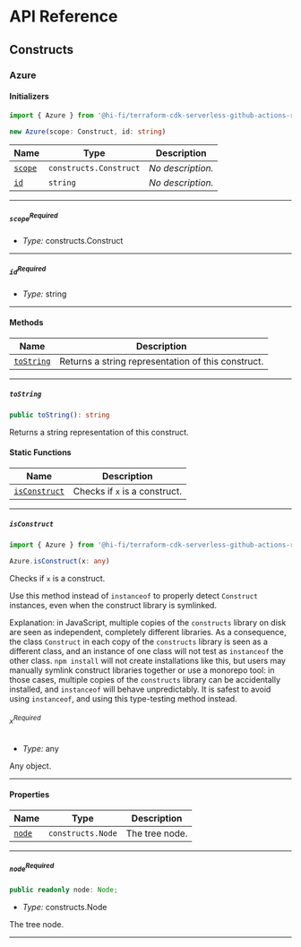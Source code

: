 # API Reference <a name="API Reference" id="api-reference"></a>

## Constructs <a name="Constructs" id="Constructs"></a>

### Azure <a name="Azure" id="@hi-fi/terraform-cdk-serverless-github-actions-runner-controller.Azure"></a>

#### Initializers <a name="Initializers" id="@hi-fi/terraform-cdk-serverless-github-actions-runner-controller.Azure.Initializer"></a>

```typescript
import { Azure } from '@hi-fi/terraform-cdk-serverless-github-actions-runner-controller'

new Azure(scope: Construct, id: string)
```

| **Name** | **Type** | **Description** |
| --- | --- | --- |
| <code><a href="#@hi-fi/terraform-cdk-serverless-github-actions-runner-controller.Azure.Initializer.parameter.scope">scope</a></code> | <code>constructs.Construct</code> | *No description.* |
| <code><a href="#@hi-fi/terraform-cdk-serverless-github-actions-runner-controller.Azure.Initializer.parameter.id">id</a></code> | <code>string</code> | *No description.* |

---

##### `scope`<sup>Required</sup> <a name="scope" id="@hi-fi/terraform-cdk-serverless-github-actions-runner-controller.Azure.Initializer.parameter.scope"></a>

- *Type:* constructs.Construct

---

##### `id`<sup>Required</sup> <a name="id" id="@hi-fi/terraform-cdk-serverless-github-actions-runner-controller.Azure.Initializer.parameter.id"></a>

- *Type:* string

---

#### Methods <a name="Methods" id="Methods"></a>

| **Name** | **Description** |
| --- | --- |
| <code><a href="#@hi-fi/terraform-cdk-serverless-github-actions-runner-controller.Azure.toString">toString</a></code> | Returns a string representation of this construct. |

---

##### `toString` <a name="toString" id="@hi-fi/terraform-cdk-serverless-github-actions-runner-controller.Azure.toString"></a>

```typescript
public toString(): string
```

Returns a string representation of this construct.

#### Static Functions <a name="Static Functions" id="Static Functions"></a>

| **Name** | **Description** |
| --- | --- |
| <code><a href="#@hi-fi/terraform-cdk-serverless-github-actions-runner-controller.Azure.isConstruct">isConstruct</a></code> | Checks if `x` is a construct. |

---

##### `isConstruct` <a name="isConstruct" id="@hi-fi/terraform-cdk-serverless-github-actions-runner-controller.Azure.isConstruct"></a>

```typescript
import { Azure } from '@hi-fi/terraform-cdk-serverless-github-actions-runner-controller'

Azure.isConstruct(x: any)
```

Checks if `x` is a construct.

Use this method instead of `instanceof` to properly detect `Construct`
instances, even when the construct library is symlinked.

Explanation: in JavaScript, multiple copies of the `constructs` library on
disk are seen as independent, completely different libraries. As a
consequence, the class `Construct` in each copy of the `constructs` library
is seen as a different class, and an instance of one class will not test as
`instanceof` the other class. `npm install` will not create installations
like this, but users may manually symlink construct libraries together or
use a monorepo tool: in those cases, multiple copies of the `constructs`
library can be accidentally installed, and `instanceof` will behave
unpredictably. It is safest to avoid using `instanceof`, and using
this type-testing method instead.

###### `x`<sup>Required</sup> <a name="x" id="@hi-fi/terraform-cdk-serverless-github-actions-runner-controller.Azure.isConstruct.parameter.x"></a>

- *Type:* any

Any object.

---

#### Properties <a name="Properties" id="Properties"></a>

| **Name** | **Type** | **Description** |
| --- | --- | --- |
| <code><a href="#@hi-fi/terraform-cdk-serverless-github-actions-runner-controller.Azure.property.node">node</a></code> | <code>constructs.Node</code> | The tree node. |

---

##### `node`<sup>Required</sup> <a name="node" id="@hi-fi/terraform-cdk-serverless-github-actions-runner-controller.Azure.property.node"></a>

```typescript
public readonly node: Node;
```

- *Type:* constructs.Node

The tree node.

---





